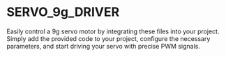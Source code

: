 # SERVO_9g_DRIVER
Easily control a 9g servo motor by integrating these files into your project. Simply add the provided code to your project, configure the necessary parameters, and start driving your servo with precise PWM signals.
